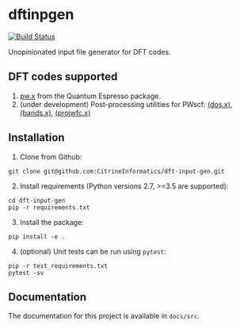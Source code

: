 # dftinpgen

[![Build Status](https://travis-ci.com/CitrineInformatics/dft-input-gen.svg?token=qbMA4N9P9kHgFLrLQ51g&branch=master)](https://travis-ci.com/CitrineInformatics/dft-input-gen)

Unopinionated input file generator for DFT codes.


## DFT codes supported

1. [pw.x](https://www.quantum-espresso.org/Doc/INPUT_PW.html) from the Quantum
   Espresso package.
2. (under development) Post-processing utilities for PWscf:
   [(dos.x)](https://www.quantum-espresso.org/Doc/INPUT_DOS.html),
   [(bands.x)](https://www.quantum-espresso.org/Doc/INPUT_BANDS.html),
   [(projwfc.x)](https://www.quantum-espresso.org/Doc/INPUT_PROJWFC.html)

## Installation

1. Clone from Github:

```
git clone git@github.com:CitrineInformatics/dft-input-gen.git
```

2. Install requirements (Python versions 2.7, >=3.5 are supported):

```
cd dft-input-gen
pip -r requirements.txt
```

3. Install the package:

```
pip install -e .
```

4. (optional) Unit tests can be run using `pytest`:

```
pip -r test_requirements.txt
pytest -sv
```


## Documentation

The documentation for this project is available in `docs/src`.

